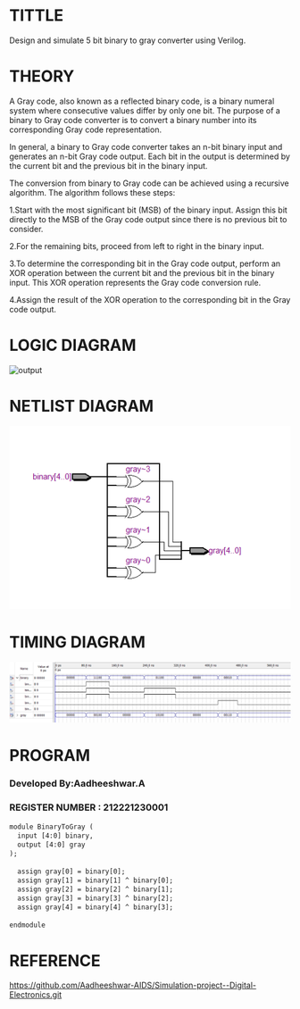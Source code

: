 # TITTLE 
Design and simulate 5 bit binary to gray converter using Verilog.
# THEORY

A Gray code, also known as a reflected binary code, is a binary numeral system where consecutive values differ by only one bit. The purpose of a binary to Gray code converter is to convert a binary number into its corresponding Gray code representation.

In general, a binary to Gray code converter takes an n-bit binary input and generates an n-bit Gray code output. Each bit in the output is determined by the current bit and the previous bit in the binary input.

The conversion from binary to Gray code can be achieved using a recursive algorithm. The algorithm follows these steps:

1.Start with the most significant bit (MSB) of the binary input. Assign this bit directly to the MSB of the Gray code output since there is no previous bit to consider.

2.For the remaining bits, proceed from left to right in the binary input.

3.To determine the corresponding bit in the Gray code output, perform an XOR operation between the current bit and the previous bit in the binary input. This XOR operation represents the Gray code conversion rule.

4.Assign the result of the XOR operation to the corresponding bit in the Gray code output.

# LOGIC DIAGRAM

![output](out3.png)

# NETLIST DIAGRAM

![output](out1.png)

# TIMING DIAGRAM

![output](out2.png)

# PROGRAM
### Developed By:Aadheeshwar.A
### REGISTER NUMBER : 212221230001
```
module BinaryToGray (
  input [4:0] binary,
  output [4:0] gray
);

  assign gray[0] = binary[0];
  assign gray[1] = binary[1] ^ binary[0];
  assign gray[2] = binary[2] ^ binary[1];
  assign gray[3] = binary[3] ^ binary[2];
  assign gray[4] = binary[4] ^ binary[3];

endmodule
```
# REFERENCE
https://github.com/Aadheeshwar-AIDS/Simulation-project--Digital-Electronics.git

